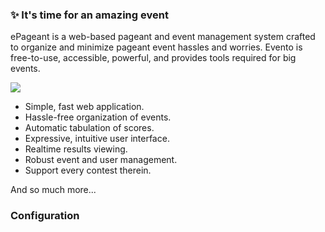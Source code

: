 ### ✨ It's time for an amazing event

ePageant is a web-based pageant and event management system crafted to organize and minimize pageant event hassles and worries. Evento is free-to-use, accessible, powerful, and provides tools required for big events.

![](https://github.com/isaacdarcilla/evento/blob/master/screenshots/screenshot2.png)

- Simple, fast web application.
- Hassle-free organization of events.
- Automatic tabulation of scores.
- Expressive, intuitive user interface.
- Realtime results viewing.
- Robust event and user management.
- Support every contest therein.

And so much more...

### Configuration

